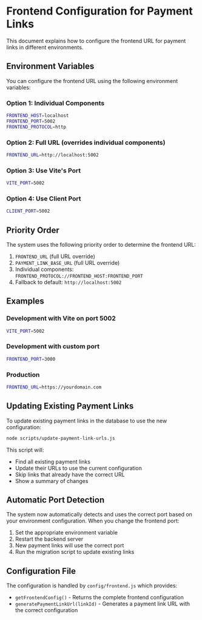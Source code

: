 # Frontend Configuration for Payment Links

This document explains how to configure the frontend URL for payment links in different environments.

## Environment Variables

You can configure the frontend URL using the following environment variables:

### Option 1: Individual Components
```bash
FRONTEND_HOST=localhost
FRONTEND_PORT=5002
FRONTEND_PROTOCOL=http
```

### Option 2: Full URL (overrides individual components)
```bash
FRONTEND_URL=http://localhost:5002
```

### Option 3: Use Vite's Port
```bash
VITE_PORT=5002
```

### Option 4: Use Client Port
```bash
CLIENT_PORT=5002
```

## Priority Order

The system uses the following priority order to determine the frontend URL:

1. `FRONTEND_URL` (full URL override)
2. `PAYMENT_LINK_BASE_URL` (full URL override)
3. Individual components: `FRONTEND_PROTOCOL://FRONTEND_HOST:FRONTEND_PORT`
4. Fallback to default: `http://localhost:5002`

## Examples

### Development with Vite on port 5002
```bash
VITE_PORT=5002
```

### Development with custom port
```bash
FRONTEND_PORT=3000
```

### Production
```bash
FRONTEND_URL=https://yourdomain.com
```

## Updating Existing Payment Links

To update existing payment links in the database to use the new configuration:

```bash
node scripts/update-payment-link-urls.js
```

This script will:
- Find all existing payment links
- Update their URLs to use the current configuration
- Skip links that already have the correct URL
- Show a summary of changes

## Automatic Port Detection

The system now automatically detects and uses the correct port based on your environment configuration. When you change the frontend port:

1. Set the appropriate environment variable
2. Restart the backend server
3. New payment links will use the correct port
4. Run the migration script to update existing links

## Configuration File

The configuration is handled by `config/frontend.js` which provides:

- `getFrontendConfig()` - Returns the complete frontend configuration
- `generatePaymentLinkUrl(linkId)` - Generates a payment link URL with the correct configuration 
